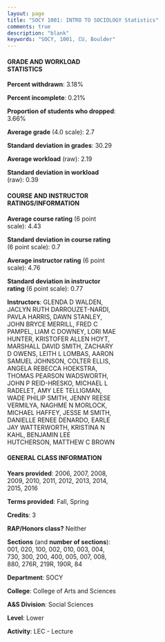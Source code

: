 ```yaml
---
layout: page
title: "SOCY 1001: INTRO TO SOCIOLOGY Statistics"
comments: true
description: "blank"
keywords: "SOCY, 1001, CU, Boulder"
--- 
```

<head>
<script src="https://ajax.googleapis.com/ajax/libs/jquery/2.1.3/jquery.min.js"></script>
<script src="https://dl.dropboxusercontent.com/s/pc42nxpaw1ea4o9/highcharts.js?dl=0"></script>
<!-- <script src="../assets/js/highcharts.js"></script> -->
<style type="text/css">@font-face {
	font-family: "Bebas Neue";
	src: url(https://www.filehosting.org/file/details/544349/BebasNeue%20Regular.otf) format("opentype");
	}
	h1.Bebas { 
		font-family: "Bebas Neue", Verdana, Tahoma;
	}
</style>
</head>
<body>
	<div id="container" style="float: right; width: 45%; height: 88%; margin-left: 2.5%; margin-right: 2.5%;"></div>
	<script language="JavaScript">
		$(document).ready(function() {
		var chart = {type: 'column'};
		var title = {text: 'Grade Distribution'};
		var xAxis = {categories: ['A','B','C','D','F'],crosshair: true};
		var yAxis = {min: 0,title: {text: 'Percentage'}};
		var tooltip = {headerFormat: '<center><b><span style="font-size:20px">{point.key}</span></b></center>',
		               pointFormat: '<td style="padding:0"><b>{point.y:.1f}%</b></td>',
		               footerFormat: '</table>',shared: true,useHTML: true};
		var plotOptions = {column: {pointPadding: 0.0,borderWidth: 0}};  
		var credits = {enabled: false};var series= [{name: 'Percent',data: [18.68,40.91,28.08,7.53,4.77,]}];
		var json = {};
		json.chart = chart;
		json.title = title;
		json.tooltip = tooltip;
		json.xAxis = xAxis;
		json.yAxis = yAxis;  
		json.series = series;
		json.plotOptions = plotOptions;  
		json.credits = credits;
		$('#container').highcharts(json);
	});
	</script>
</body>
			   
#### GRADE AND WORKLOAD STATISTICS

**Percent withdrawn**: 3.18%

**Percent incomplete**: 0.21%

**Proportion of students who dropped**: 3.66%

**Average grade** (4.0 scale): 2.7

**Standard deviation in grades**: 30.29

**Average workload** (raw): 2.19

**Standard deviation in workload** (raw): 0.39

#### COURSE AND INSTRUCTOR RATINGS/INFORMATION

**Average course rating** (6 point scale): 4.43

**Standard deviation in course rating** (6 point scale): 0.7

**Average instructor rating** (6 point scale): 4.76

**Standard deviation in instructor rating** (6 point scale): 0.77

**Instructors**: GLENDA D WALDEN, JACLYN RUTH DARROUZET-NARDI, PAVLA HARRIS, DAWN STANLEY, JOHN BRYCE MERRILL, FRED C PAMPEL, LIAM C DOWNEY, LORI MAE HUNTER, KRISTOFER ALLEN HOYT, MARSHALL DAVID SMITH, ZACHARY D OWENS, LEITH L LOMBAS, AARON SAMUEL JOHNSON, COLTER ELLIS, ANGELA REBECCA HOEKSTRA, THOMAS PEARSON WADSWORTH, JOHN P REID-HRESKO, MICHAEL L RADELET, AMY LEE TELLIGMAN, WADE PHILIP SMITH, JENNY REESE VERMILYA, NAGHME N MORLOCK, MICHAEL HAFFEY, JESSE M SMITH, DANIELLE RENEE DENARDO, EARLE JAY WATTERWORTH, KRISTINA N KAHL, BENJAMIN LEE HUTCHERSON, MATTHEW C BROWN

#### GENERAL CLASS INFORMATION

**Years provided**: 2006, 2007, 2008, 2009, 2010, 2011, 2012, 2013, 2014, 2015, 2016

**Terms provided**: Fall, Spring

**Credits**: 3

**RAP/Honors class?** Neither

**Sections** (and **number of sections**): 001, 020, 100, 002, 010, 003, 004, 730, 300, 200, 400, 005, 007, 008, 880, 276R, 219R, 190R, 84

**Department**: SOCY

**College**: College of Arts and Sciences

**A&S Division**: Social Sciences

**Level**: Lower

**Activity**: LEC - Lecture